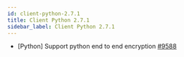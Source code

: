 ```yaml
---
id: client-python-2.7.1
title: Client Python 2.7.1 
sidebar_label: Client Python 2.7.1 
---
```


- [Python] Support python end to end encryption [#9588](https://github.com/apache/pulsar/pull/9588)
